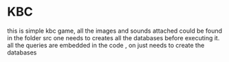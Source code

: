 # KBC
this is simple kbc game, all the images and sounds attached could be found in the folder src
one needs to creates all the databases before executing it. 
all the queries are embedded in the code , on just needs to create the databases
